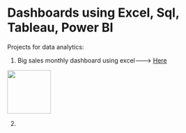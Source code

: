 # Dashboards using Excel, Sql, Tableau, Power BI
Projects for data analytics:

1. Big sales monthly dashboard using excel---> <a href='https://github.com/avazbekAbdusamadov/Dashboards/blob/main/Big%20fashion%20group%20sales.xlsx' > Here </a>  <br>

<img src='C:\Users\Avazbek Abdusamadov\Desktop\New folder\photo_2023-03-11_22-10-39.jpg' width=100px>

2. 
